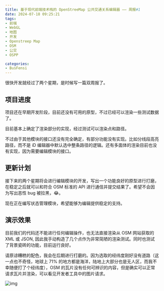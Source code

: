 ```yaml
---
title: 基于现代前端技术栈的 OpenStreeMap 公共交通关系编辑器 —— 周报#1
date: 2024-07-18 09:25:21
tags:
- 前端
- WebGL
- 地图
- 开发
- Openstreep Map
- OSM
- 公交
- OSPP

categories:
- BusFensi
---
```


很快开发就经过了两个星期，是时候写一篇双周报了。

## 项目进度

项目还在早期开发阶段，目前还没有可用的原型，不过已经可以渲染一些测试数据了。

目前基本上确定了渲染部分的实现，经过测试可以渲染点和路径。

不过由于其他模块的接口还没有完全确定，有部分功能没有实现。比如分线段高亮路径，而不是 iD 编辑器中默认选中整条路径的逻辑。还有多面体的渲染目前也没有实现，因为需要编辑模块的接口。

## 更新计划

接下来的两个星期将会进行编辑模块的开发，写出一个功能良好的原型进行打磨，在稳定之后就可以和符合 OSM 标准的 API 进行通信并提交结果了。希望不会因为写出恶性 bug 被拉黑，😂。

现在正在编写状态管理模块，希望能够为编辑提供稳定的支持。

## 演示效果

目前我们的代码还不能进行任何编辑操作，也无法直接渲染从 OSM 网站获取的 XML 或 JSON, 因此我手动构造了几个点作为非常简陋的渲染测试。同时也测试了背景瓷砖的功能，目前运行良好。

请原谅糟糕的配色，我会在后期进行打磨的。因为选取的经纬度刚好没有道路（这一点也不奇怪，地球上 71% 的地方都是海洋，陆地上大部分也是无人区，而我不幸随便打了个经纬度），OSM 的瓦片没有任何可辨识的内容，但是确实可以正常请求瓦片并渲染，可以看见开发者工具中的图片请求。

![img](/zh-cn/weekly-post-busfensi-1/2024-07-18/screenshot.png)
